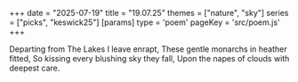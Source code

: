 +++
date = "2025-07-19"
title = "19.07.25"
themes = ["nature", "sky"]
series = ["picks", "keswick25"]
[params]
  type = 'poem'
  pageKey = 'src/poem.js'
+++

Departing from The Lakes I leave enrapt,
These gentle monarchs in heather fitted,
So kissing every blushing sky they fall,
Upon the napes of clouds with deepest care.
